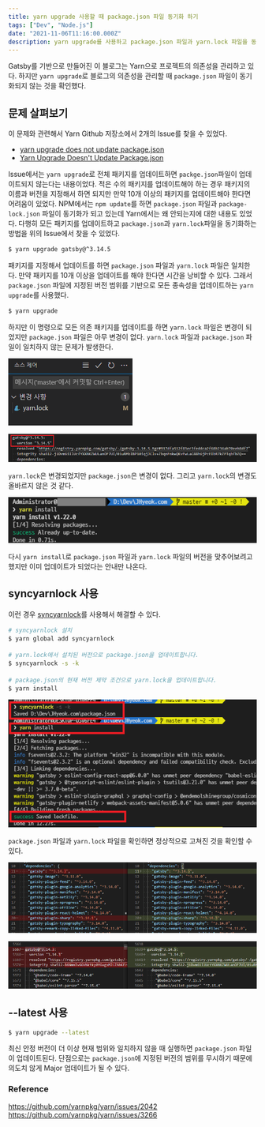 ```yaml
---
title: yarn upgrade 사용할 때 package.json 파일 동기화 하기
tags: ["Dev", "Node.js"]
date: "2021-11-06T11:16:00.000Z"
description: yarn upgrade를 사용하고 package.json 파일과 yarn.lock 파일을 동기화 방법을 설명합니다.
---
```


Gatsby를 기반으로 만들어진 이 블로그는 Yarn으로 프로젝트의 의존성을 관리하고 있다. 하지만 `yarn upgrade`로 블로그의 의존성을 관리할 때 `package.json` 파일이 동기화되지 않는 것을 확인했다. 

## 문제 살펴보기

이 문제와 관련해서 Yarn Github 저장소에서 2개의 Issue를 찾을 수 있었다.

- [yarn upgrade does not update package.json](https://github.com/yarnpkg/yarn/issues/2042)
- [Yarn Upgrade Doesn't Update Package.json](https://github.com/yarnpkg/yarn/issues/3266)
 
Issue에서는 `yarn upgrade`로 전체 패키지를 업데이트하면 `packge.json`파일이 업데이트되지 않는다는 내용이었다. 적은 수의 패키지를 업데이트해야 하는 경우 패키지의 이름과 버전을 지정해서 하면 되지만 만약 10개 이상의 패키지를 업데이트해야 한다면 어려움이 있었다. NPM에서는 `npm update`를 하면 `package.json` 파일과 `package-lock.json` 파일이 동기화가 되고 있는데 Yarn에서는 왜 안되는지에 대한 내용도 있었다. 다행히 모든 패키지를 업데이트하고 `package.json`과 `yarn.lock`파일을 동기화하는 방법을 위의 Issue에서 찾을 수 있었다.

```bash
$ yarn upgrade gatsby@^3.14.5
```

패키지를 지정해서 업데이트를 하면 `package.json` 파일과 `yarn.lock` 파일은 일치한다. 만약 패키지를 10개 이상을 업데이트를 해야 한다면 시간을 낭비할 수 있다. 그래서 `package.json` 파일에 지정된 버전 범위를 기반으로 모든 종속성을 업데이트하는 `yarn upgrade`를 사용했다.

```bash
$ yarn upgrade
```

하지만 이 명령으로 모든 의존 패키지를 업데이트를 하면 `yarn.lock` 파일은 변경이 되었지만 `package.json` 파일은 아무 변경이 없다. `yarn.lock` 파일과 `package.json` 파일이 일치하지 않는 문제가 발생한다.

![yarn-error-1](./yarn-error-1.png)

![yarn-error-2](./yarn-error-2.png)

`yarn.lock`은 변경되었지만 `package.json`은 변경이 없다. 그리고 `yarn.lock`의 변경도 올바르지 않은 것 같다.

![yarn-error-install](./yarn-error-install.png)

다시 `yarn install`로 `package.json` 파일과 `yarn.lock` 파일의 버전을 맞추어보려고 했지만 이미 업데이트가 되었다는 안내만 나온다.

## syncyarnlock 사용

이런 경우 [syncyarnlock](https://www.npmjs.com/package/syncyarnlock)를 사용해서 해결할 수 있다.

```bash
# syncyarnlock 설치
$ yarn global add syncyarnlock

# yarn.lock에서 설치된 버전으로 package.json을 업데이트합니다.
$ syncyarnlock -s -k

# package.json의 현재 버전 제약 조건으로 yarn.lock을 업데이트합니다.
$ yarn install
```

![yarn-solution](./yarn-solution.png)

`package.json` 파일과 `yarn.lock` 파일을 확인하면 정상적으로 고쳐진 것을 확인할 수 있다.

![yarn-fin-1](./yarn-fin-1.png)

![yarn-fin-2](./yarn-fin-2.png)

## --latest 사용

```bash
$ yarn upgrade --latest
```

최신 안정 버전이 더 이상 현재 범위와 일치하지 않을 때 실행하면 `package.json` 파일이 업데이트된다. 단점으로는 `package.json`에 지정된 버전의 범위를 무시하기 때문에 의도치 않게 Major 업데이트가 될 수 있다.

### Reference
https://github.com/yarnpkg/yarn/issues/2042  
https://github.com/yarnpkg/yarn/issues/3266